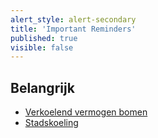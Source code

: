 ```yaml
---
alert_style: alert-secondary
title: 'Important Reminders'
published: true
visible: false
---
```


## Belangrijk
* [Verkoelend vermogen bomen](https://eenvandaag.avrotros.nl/item/een-boom-geeft-net-zo-veel-verkoeling-als-tien-aircos/) 
* [Stadskoeling](http://www.biodiversiteit.nl/biodiversiteit-is-levensbelang/ecosysteemdiensten/stadskoeling/)

